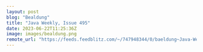 ```yaml
---
layout: post
blog: "Bealdung"
title: "Java Weekly, Issue 495"
date: 2023-06-22T11:25:36Z
image: images/bealdung.png
remote_url: "https://feeds.feedblitz.com/~/747948344/0/baeldung~Java-Weekly-Issue"
---
```

